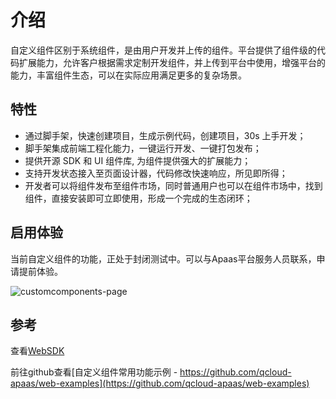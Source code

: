 # 介绍

自定义组件区别于系统组件，是由用户开发并上传的组件。平台提供了组件级的代码扩展能力，允许客户根据需求定制开发组件，并上传到平台中使用，增强平台的能力，丰富组件生态，可以在实际应用满足更多的复杂场景。

## 特性

- 通过脚手架，快速创建项目，生成示例代码，创建项目，30s 上手开发；
- 脚手架集成前端工程化能力，一键运行开发、一键打包发布；
- 提供开源 SDK 和 UI 组件库, 为组件提供强大的扩展能力；
- 支持开发状态接入至页面设计器，代码修改快速响应，所见即所得；
- 开发者可以将组件发布至组件市场，同时普通用户也可以在组件市场中，找到组件，直接安装即可立即使用，形成一个完成的生态闭环；

## 启用体验

当前自定义组件的功能，正处于封闭测试中。可以与Apaas平台服务人员联系，申请提前体验。

![customcomponents-page](https://help.apaas.cloud.tencent.com/public/images/customcomponents/customcomponents-page.png)

## 参考

查看[WebSDK](/docs/web-sdk)

前往github查看[自定义组件常用功能示例 - https://github.com/qcloud-apaas/web-examples](https://github.com/qcloud-apaas/web-examples)